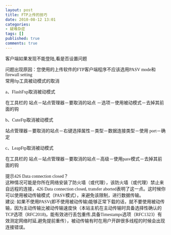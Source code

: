 ```yaml
---
layout: post
title: FTP上传的技巧
date: 2010-08-12 13:01
categories:
- 疑难杂症
tags: []
published: true
comments: true
---
```

<p><p>客户端如果发现不能登陆,看是否设置问题</p>
<p><font face="Verdana">问题出现原因：您使用的上传软件的FTP客户端程序不应该选用PASV mode和firewall setting<br />常用ftp工具被动模式的取消</font></p>
<p><font face="Verdana">a、FlashFxp取消被动模式 </font></p>
<p><font face="Verdana">在工具栏的 站点－站点管理器－要取消的站点 －选项－使用被动模式－去掉其前面的钩</font></p>
<p><font face="Verdana">b、CuteFtp取消被动模式 </font></p>
<p><font face="Verdana">站点管理器－要取消的站点－右键选择属性－类型－数据连接类型－使用 port－确定</font></p>
<p><font face="Verdana">c、LeapFtp取消被动模式 </font></p>
<p><font face="Verdana">在工具栏的 站点－站点管理器－要取消的站点－高级－使用pasv模式－去掉其前面的钩</font></p>
<p><font face="Verdana">提示426 Data connection closed？<br />这种情况可能是你所在网络安装了防火墙（或代理），该防火墙（或代理）禁止来自远程的连接，426 Data connection closed, transfer aborted表明了这一点。这时候你可以使用被动传输模式（PASV模式），来避免该限制，进行数据传输。<br />建议: 如果不使用PASV(即不使用被动传输)能够正常下载的话，就不要使用被动传输，因为主动传输比被动传输速度快（本站主机在主动传输时具备选择性确认的TCP选项（RFC2018)，能有效进行丢包重传,具备Timestamps选项（RFC1323）有效测定网络时延,避免提前重传），被动传输有时在用户开辟很多线程的时候会出现连接错误。</font></p></p>
